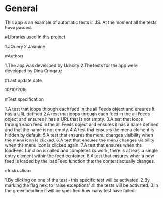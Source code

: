 # General

This app is an example of automatic tests in JS.
At the moment all the tests have passed.

#Libraries used in this project

1.JQuery
2.Jasmine

#Authors

1.The app was developed by Udacity
2.The tests for the app were developed by Dina Gringauz

#Last update date

10/10/2015

#Test specification

1.A test that loops through each feed in the all Feeds object and ensures it has a URL defined
2.A test that loops through each feed in the all Feeds object and ensures it has a URL that is not empty.
3.A test that loops through each feed in the all Feeds object and ensures it has a name defined and that the name is not empty.
4.A test that ensures the menu element is hidden by default. 
5.A test that ensures the menu changes visibility when the menu icon is clicked. 
6.A test that ensures the menu changes visibility when the menu icon is clicked again. 
7.A test that ensures when the loadFeed function is called and completes its work, there is at least a single entry element within the feed container.
8.A test that ensures when a new feed is loaded by the loadFeed function that the content actually changes.

#Instructions 

1.By clicking on one of the test - this specific test will be activated.
2.By marking the flag next to 'raise exceptions' all the tests will be activated.
3.In the green headline it will be specified how many test have failed.  
